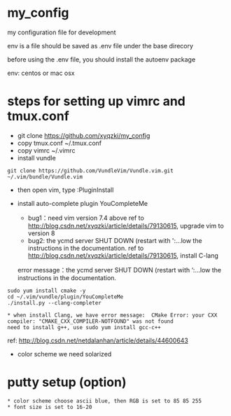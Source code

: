 # my_config

my configuration file for development

env is a file should be saved as .env file under the base direcory

before using the .env file, you should install the autoenv package


env: centos or mac osx

# steps for setting up vimrc and tmux.conf

* git clone https://github.com/xyqzki/my_config
* copy tmux.conf ~/.tmux.conf
* copy vimrc ~/.vimrc
* install vundle
```
git clone https://github.com/VundleVim/Vundle.vim.git ~/.vim/bundle/Vundle.vim
```
* then open vim, type :PluginInstall

* install auto-complete plugin YouCompleteMe
	* bug1：need vim version 7.4 above
   ref to http://blog.csdn.net/xyqzki/article/details/79130615, upgrade vim to version 8
	* bug2: the ycmd server SHUT DOWN (restart with ':...low the instructions in the documentation.
   ref to http://blog.csdn.net/xyqzki/article/details/79130615, install C-lang

   error message：the ycmd server SHUT DOWN (restart with ‘:…low the instructions in the documentation.

```
sudo yum install cmake -y
cd ~/.vim/vundle/plugin/YouCompleteMe  
./install.py --clang-completer
```

	* when install Clang, we have error message:  CMake Error: your CXX compiler: "CMAKE_CXX_COMPILER-NOTFOUND" was not found
	need to install g++, use sudo yum install gcc-c++
ref:
http://blog.csdn.net/netdalanhan/article/details/44600643

* color scheme we need solarized

# putty setup (option)
	* color scheme choose ascii blue, then RGB is set to 85 85 255
	* font size is set to 16-20
